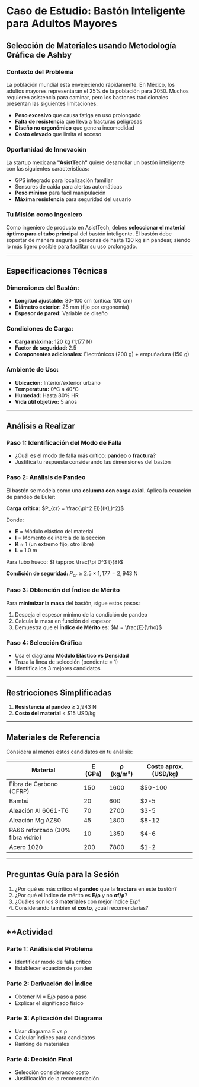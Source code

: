 
# Caso de Estudio: Bastón Inteligente para Adultos Mayores

## Selección de Materiales usando Metodología Gráfica de Ashby

### **Contexto del Problema**

La población mundial está envejeciendo rápidamente. En México, los adultos mayores representarán el 25% de la población para 2050. Muchos requieren asistencia para caminar, pero los bastones tradicionales presentan las siguientes limitaciones:

- **Peso excesivo** que causa fatiga en uso prolongado
- **Falta de resistencia** que lleva a fracturas peligrosas
- **Diseño no ergonómico** que genera incomodidad
- **Costo elevado** que limita el acceso

### **Oportunidad de Innovación**

La startup mexicana **"AsistTech"** quiere desarrollar un bastón inteligente con las siguientes características:

- GPS integrado para localización familiar
- Sensores de caída para alertas automáticas
- **Peso mínimo** para fácil manipulación
- **Máxima resistencia** para seguridad del usuario

### **Tu Misión como Ingeniero**

Como ingeniero de producto en AsistTech, debes **seleccionar el material óptimo para el tubo principal** del bastón inteligente. El bastón debe soportar de manera segura a personas de hasta 120 kg sin pandear, siendo lo más ligero posible para facilitar su uso prolongado.

---

## **Especificaciones Técnicas**

### **Dimensiones del Bastón:**

- **Longitud ajustable:** 80-100 cm (crítica: 100 cm)
- **Diámetro exterior:** 25 mm (fijo por ergonomía)
- **Espesor de pared:** Variable de diseño

### **Condiciones de Carga:**

- **Carga máxima:** 120 kg (1,177 N)
- **Factor de seguridad:** 2.5
- **Componentes adicionales:** Electrónicos (200 g) + empuñadura (150 g)

### **Ambiente de Uso:**

- **Ubicación:** Interior/exterior urbano
- **Temperatura:** 0°C a 40°C
- **Humedad:** Hasta 80% HR
- **Vida útil objetivo:** 5 años

---

## **Análisis a Realizar**

### **Paso 1: Identificación del Modo de Falla**

- ¿Cuál es el modo de falla más crítico: **pandeo** o **fractura**?
- Justifica tu respuesta considerando las dimensiones del bastón

### **Paso 2: Análisis de Pandeo**

El bastón se modela como una **columna con carga axial**. Aplica la ecuación de pandeo de Euler:

**Carga crítica:** $P_{cr} = \frac{\pi^2 EI}{(KL)^2}$

Donde:

- **E** = Módulo elástico del material
- **I** = Momento de inercia de la sección
- **K** ≈ 1 (un extremo fijo, otro libre)
- **L** = 1.0 m

Para tubo hueco: $I \approx \frac{\pi D^3 t}{8}$

**Condición de seguridad:** $P_{cr} \geq 2.5 \times 1,177 = 2,943$ N

### **Paso 3: Obtención del Índice de Mérito**

Para **minimizar la masa** del bastón, sigue estos pasos:

1. Despeja el espesor mínimo de la condición de pandeo
2. Calcula la masa en función del espesor
3. Demuestra que el **Índice de Mérito** es: $M = \frac{E}{\rho}$

### **Paso 4: Selección Gráfica**

- Usa el diagrama **Módulo Elástico vs Densidad**
- Traza la línea de selección (pendiente = 1)
- Identifica los 3 mejores candidatos

---

## **Restricciones Simplificadas**

1. **Resistencia al pandeo** ≥ 2,943 N
2. **Costo del material** < $15 USD/kg

---

## **Materiales de Referencia**

Considera al menos estos candidatos en tu análisis:

|Material|E (GPa)|ρ (kg/m³)|Costo aprox. (USD/kg)|
|---|---|---|---|
|Fibra de Carbono (CFRP)|150|1600|$50-100|
|Bambú|20|600|$2-5|
|Aleación Al 6061-T6|70|2700|$3-5|
|Aleación Mg AZ80|45|1800|$8-12|
|PA66 reforzado (30% fibra vidrio)|10|1350|$4-6|
|Acero 1020|200|7800|$1-2|

---

## **Preguntas Guía para la Sesión**

1. ¿Por qué es más crítico el **pandeo** que la **fractura** en este bastón?
2. ¿Por qué el índice de mérito es **E/ρ** y no **σf/ρ**?
3. ¿Cuáles son los **3 materiales** con mejor índice E/ρ?
4. Considerando también el **costo**, ¿cuál recomendarías?

---

## **Actividad

### **Parte 1: Análisis del Problema** 

- Identificar modo de falla crítico
- Establecer ecuación de pandeo

### **Parte 2: Derivación del Índice** 

- Obtener M = E/ρ paso a paso
- Explicar el significado físico

### **Parte 3: Aplicación del Diagrama** 

- Usar diagrama E vs ρ
- Calcular índices para candidatos
- Ranking de materiales

### **Parte 4: Decisión Final** 

- Selección considerando costo
- Justificación de la recomendación
